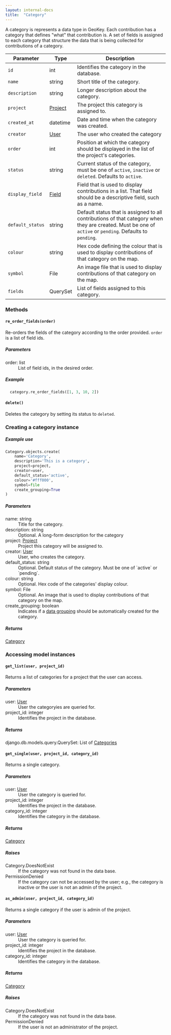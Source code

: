 ```yaml
---
layout: internal-docs
title:  "Category"
---
```


A category is represents a data type in GeoKey. Each contribution has a category that defines "what" that contribution is. A set of fields is assigned to each category that structure the data that is being collected for contributions of a category.

Parameter              | Type                     | Description
-----------------------|--------------------------|-----------------------------------------------
`id`                     | int                      | Identifies the category in the database.
`name`                   | string                   | Short title of the category.
`description`            | string                   | Longer description about the category.
`project`                | [Project](/docs/programming/project.html) | The project this category is assigned to.
`created_at`             | datetime                 | Date and time when the category was created.
`creator`                | [User](/docs/programming/user.html) | The user who created the category
`order`                  | int                      | Position at which the category should be displayed in the list of the project's categories.
`status`                 | string                   | Current status of the category, must be one of `active`, `inactive` or `deleted`. Defaults to `active`.
`display_field`          | [Field](/docs/internat/field.html) | Field that is used to display contributions in a list. That field should be a descriptive field, such as a name.
`default_status`         | string                   | Default status that is assigned to all contributions of that category when they are created. Must be one of `active` or `pending`. Defaults to `pending`.
`colour`                 | string                   | Hex code defining the colour that is used to display contributions of that category on the map.
`symbol`                 | File                     | An image file that is used to display contributions of that category on the map.
`fields`                 | QuerySet                 | List of fields assigned to this category.

### Methods

#### `re_order_fields(order)`

Re-orders the fields of the category according to the order provided. `order` is a list of field ids.

##### Parameters

<dl class="parameters">
    <dt>order: <span class="type">list</span></dt>
    <dd>List of field ids, in the desired order.</dd>
</dl>

##### Example

  ```python
    category.re_order_fields([1, 3, 10, 2])
  ```

#### `delete()`

Deletes the category by setting its status to `deleted`.

### Creating a category instance

##### Example use

```python
Category.objects.create(
    name='Category',
    description='This is a category',
    project=project,
    creator=user,
    default_status='active',
    colour='#fff000',
    symbol=file
    create_grouping=True
)
```

##### Parameters

<dl class="parameters">
    <dt>name: <span class="type">string</span></dt>
        <dd>Title for the category.</dd>
    <dt>description: <span class="type">string</span></dt>
        <dd>Optional. A long-form description for the category</dd>
    <dt>project: <span class="type"><a href="/docs/programming/project.html">Project</a></span></dt>
        <dd>Project this category will be assigned to.</dd>
    <dt>creator: <span class="type"><a href="/docs/programming/user.html">User</a></span></dt>
        <dd>User, who creates the category.</dd>
    <dt>default_status: <span class="type">string</span></dt>
        <dd>Optional. Default status of the category. Must be one of `active` or `pending`.</dd>
    <dt>colour: <span class="type">string</span></dt>
        <dd>Optional. Hex code of the categories' display colour.</dd>
    <dt>symbol: <span class="type">File</span></dt>
        <dd>Optional. An image that is used to display contributions of that category on the map.</dd>
    <dt>create_grouping: <span class="type">boolean</span></dt>
        <dd>Indicates if a <a href="/docs/programming/grouping.html">data grouping</a> should be automatically created for the category.</dd>
</dl>

##### Returns

<span class="type"><a href="/docs/programming/category.html">Category</a></span>

### Accessing model instances

#### `get_list(user, project_id)`

Returns a list of categories for a project that the user can access.

##### Parameters

<dl class="parameters">
    <dt>user: <span class="type"><a href="/docs/programming/user.html">User</a></span></dt>
        <dd>User the categoryies are queried for.</dd>
    <dt>project_id: <span class="type">integer</span></dt>
        <dd>Identifies the project in the database.</dd>
</dl>

##### Returns

<span class="type">django.db.models.query.QuerySet</span>: List of [Categories](/docs/programming/category.html)

#### `get_single(user, project_id, category_id)`

Returns a single category.

##### Parameters

<dl class="parameters">
    <dt>user: <span class="type"><a href="/docs/programming/user.html">User</a></span></dt>
        <dd>User the category is queried for.</dd>
    <dt>project_id: <span class="type">integer</span></dt>
        <dd>Identifies the project in the database.</dd>
    <dt>category_id: <span class="type">integer</span></dt>
        <dd>Identifies the category in the database.</dd>
</dl>

##### Returns

<span class="type"><a href="/docs/programming/category.html">Category</a></span>

##### Raises

<dl class="parameters">
    <dt>Category.DoesNotExist</dt>
        <dd>If the category was not found in the data base.</dd>
    <dt>PermissionDenied</dt>
        <dd>If the category can not be accessed by the user; e.g., the category is inactive or the user is not an admin of the project.</dd>
</dl>

#### `as_admin(user, project_id, category_id)`

Returns a single category if the user is admin of the project.

##### Parameters

<dl class="parameters">
    <dt>user: <span class="type"><a href="/docs/programming/user.html">User</a></span></dt>
        <dd>User the category is queried for.</dd>
    <dt>project_id: <span class="type">integer</span></dt>
        <dd>Identifies the project in the database.</dd>
    <dt>category_id: <span class="type">integer</span></dt>
        <dd>Identifies the category in the database.</dd>
</dl>

##### Returns

<span class="type"><a href="/docs/programming/category.html">Category</a></span>

##### Raises

<dl class="parameters">
    <dt>Category.DoesNotExist</dt>
        <dd>If the category was not found in the data base.</dd>
    <dt>PermissionDenied</dt>
        <dd>If the user is not an administrator of the project.</dd>
</dl>
